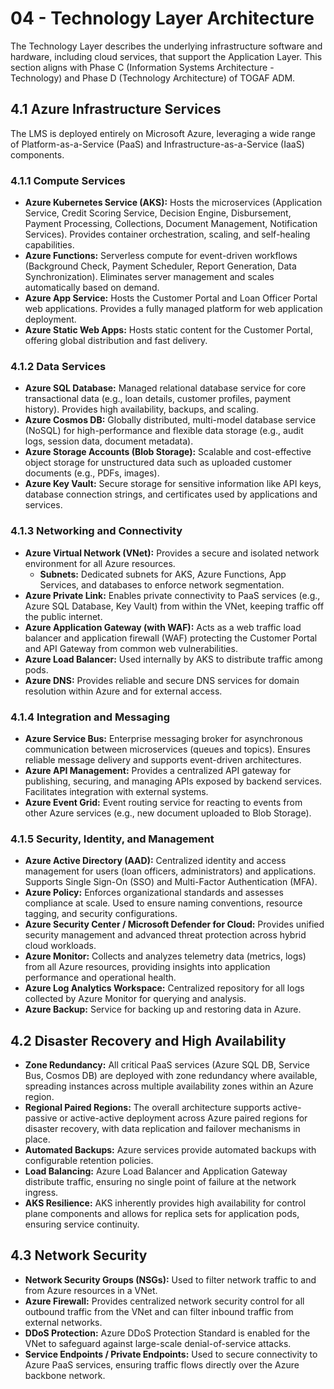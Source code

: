 # 04 - Technology Layer Architecture

The Technology Layer describes the underlying infrastructure software and hardware, including cloud services, that support the Application Layer. This section aligns with Phase C (Information Systems Architecture - Technology) and Phase D (Technology Architecture) of TOGAF ADM.

## 4.1 Azure Infrastructure Services

The LMS is deployed entirely on Microsoft Azure, leveraging a wide range of Platform-as-a-Service (PaaS) and Infrastructure-as-a-Service (IaaS) components.

### 4.1.1 Compute Services

* **Azure Kubernetes Service (AKS):** Hosts the microservices (Application Service, Credit Scoring Service, Decision Engine, Disbursement, Payment Processing, Collections, Document Management, Notification Services). Provides container orchestration, scaling, and self-healing capabilities.
* **Azure Functions:** Serverless compute for event-driven workflows (Background Check, Payment Scheduler, Report Generation, Data Synchronization). Eliminates server management and scales automatically based on demand.
* **Azure App Service:** Hosts the Customer Portal and Loan Officer Portal web applications. Provides a fully managed platform for web application deployment.
* **Azure Static Web Apps:** Hosts static content for the Customer Portal, offering global distribution and fast delivery.

### 4.1.2 Data Services

* **Azure SQL Database:** Managed relational database service for core transactional data (e.g., loan details, customer profiles, payment history). Provides high availability, backups, and scaling.
* **Azure Cosmos DB:** Globally distributed, multi-model database service (NoSQL) for high-performance and flexible data storage (e.g., audit logs, session data, document metadata).
* **Azure Storage Accounts (Blob Storage):** Scalable and cost-effective object storage for unstructured data such as uploaded customer documents (e.g., PDFs, images).
* **Azure Key Vault:** Secure storage for sensitive information like API keys, database connection strings, and certificates used by applications and services.

### 4.1.3 Networking and Connectivity

* **Azure Virtual Network (VNet):** Provides a secure and isolated network environment for all Azure resources.
    * **Subnets:** Dedicated subnets for AKS, Azure Functions, App Services, and databases to enforce network segmentation.
* **Azure Private Link:** Enables private connectivity to PaaS services (e.g., Azure SQL Database, Key Vault) from within the VNet, keeping traffic off the public internet.
* **Azure Application Gateway (with WAF):** Acts as a web traffic load balancer and application firewall (WAF) protecting the Customer Portal and API Gateway from common web vulnerabilities.
* **Azure Load Balancer:** Used internally by AKS to distribute traffic among pods.
* **Azure DNS:** Provides reliable and secure DNS services for domain resolution within Azure and for external access.

### 4.1.4 Integration and Messaging

* **Azure Service Bus:** Enterprise messaging broker for asynchronous communication between microservices (queues and topics). Ensures reliable message delivery and supports event-driven architectures.
* **Azure API Management:** Provides a centralized API gateway for publishing, securing, and managing APIs exposed by backend services. Facilitates integration with external systems.
* **Azure Event Grid:** Event routing service for reacting to events from other Azure services (e.g., new document uploaded to Blob Storage).

### 4.1.5 Security, Identity, and Management

* **Azure Active Directory (AAD):** Centralized identity and access management for users (loan officers, administrators) and applications. Supports Single Sign-On (SSO) and Multi-Factor Authentication (MFA).
* **Azure Policy:** Enforces organizational standards and assesses compliance at scale. Used to ensure naming conventions, resource tagging, and security configurations.
* **Azure Security Center / Microsoft Defender for Cloud:** Provides unified security management and advanced threat protection across hybrid cloud workloads.
* **Azure Monitor:** Collects and analyzes telemetry data (metrics, logs) from all Azure resources, providing insights into application performance and operational health.
* **Azure Log Analytics Workspace:** Centralized repository for all logs collected by Azure Monitor for querying and analysis.
* **Azure Backup:** Service for backing up and restoring data in Azure.

## 4.2 Disaster Recovery and High Availability

* **Zone Redundancy:** All critical PaaS services (Azure SQL DB, Service Bus, Cosmos DB) are deployed with zone redundancy where available, spreading instances across multiple availability zones within an Azure region.
* **Regional Paired Regions:** The overall architecture supports active-passive or active-active deployment across Azure paired regions for disaster recovery, with data replication and failover mechanisms in place.
* **Automated Backups:** Azure services provide automated backups with configurable retention policies.
* **Load Balancing:** Azure Load Balancer and Application Gateway distribute traffic, ensuring no single point of failure at the network ingress.
* **AKS Resilience:** AKS inherently provides high availability for control plane components and allows for replica sets for application pods, ensuring service continuity.

## 4.3 Network Security

* **Network Security Groups (NSGs):** Used to filter network traffic to and from Azure resources in a VNet.
* **Azure Firewall:** Provides centralized network security control for all outbound traffic from the VNet and can filter inbound traffic from external networks.
* **DDoS Protection:** Azure DDoS Protection Standard is enabled for the VNet to safeguard against large-scale denial-of-service attacks.
* **Service Endpoints / Private Endpoints:** Used to secure connectivity to Azure PaaS services, ensuring traffic flows directly over the Azure backbone network.